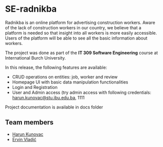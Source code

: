 # SE-radnikba

Radnikba is an online platform for advertising construction workers. Aware of the lack of construction workers in our country, we believe that a platform is needed so that insight into all workers is more easily accessible. Users of the platform will be able to see all the basic information about workers.

The project was done as part of the **IT 309 Software Engineering** course at International Burch University.

In this release, the following features are available:
- CRUD operations on entities: job, worker and review
- Homepage UI with basic data manipulation functionalities
- Login and Registration
- User and Admin access (try admin access with following credentials: harun.kunovac@stu.ibu.edu.ba, 1111

Project documentation is available in docs folder
 
## Team members
- [Harun Kunovac](https://github.com/HarunKu)
- [Ervin Vladić](https://github.com/ervinvladic)

